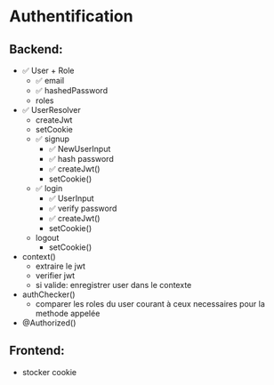 # Authentification

## Backend:

- ✅ User + Role
  - ✅ email
  - ✅ hashedPassword
  - roles
- ✅ UserResolver
  - createJwt
  - setCookie
  - ✅ signup
    - ✅ NewUserInput
    - ✅ hash password
    - ✅ createJwt()
    - setCookie()
  - ✅ login
    - ✅ UserInput
    - ✅ verify password
    - ✅ createJwt()
    - setCookie()
  - logout
    - setCookie()
- context()
  - extraire le jwt
  - verifier jwt
  - si valide: enregistrer user dans le contexte
- authChecker()
  - comparer les roles du user courant à ceux necessaires pour la methode appelée
- @Authorized()

## Frontend:

- stocker cookie
